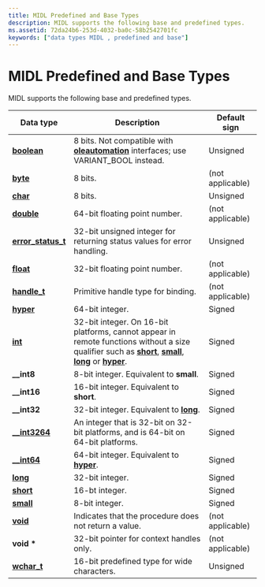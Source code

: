 ```yaml
---
title: MIDL Predefined and Base Types
description: MIDL supports the following base and predefined types.
ms.assetid: 72da24b6-253d-4032-ba0c-58b2542701fc
keywords: ["data types MIDL , predefined and base"]
---
```


# MIDL Predefined and Base Types

MIDL supports the following base and predefined types.



| Data type                                  | Description                                                                                                                                                                                             | Default sign     |
|--------------------------------------------|---------------------------------------------------------------------------------------------------------------------------------------------------------------------------------------------------------|------------------|
| [**boolean**](boolean.md)                 | 8 bits. Not compatible with [**oleautomation**](oleautomation.md) interfaces; use VARIANT\_BOOL instead.                                                                                               | Unsigned         |
| [**byte**](byte.md)                       | 8 bits.                                                                                                                                                                                                 | (not applicable) |
| [**char**](char-idl.md)                   | 8 bits.                                                                                                                                                                                                 | Unsigned         |
| [**double**](double.md)                   | 64-bit floating point number.                                                                                                                                                                           | (not applicable) |
| [**error\_status\_t**](error-status-t.md) | 32-bit unsigned integer for returning status values for error handling.                                                                                                                                 | Unsigned         |
| [**float**](float.md)                     | 32-bit floating point number.                                                                                                                                                                           | (not applicable) |
| [**handle\_t**](handle-t.md)              | Primitive handle type for binding.                                                                                                                                                                      | (not applicable) |
| [**hyper**](hyper.md)                     | 64-bit integer.                                                                                                                                                                                         | Signed           |
| [**int**](int.md)                         | 32-bit integer. On 16-bit platforms, cannot appear in remote functions without a size qualifier such as [**short**](short.md), [**small**](small.md), [**long**](long.md) or [**hyper**](hyper.md). | Signed           |
| **\_\_int8**                               | 8-bit integer. Equivalent to **small**.                                                                                                                                                                 | Signed           |
| **\_\_int16**                              | 16-bit integer. Equivalent to **short**.                                                                                                                                                                | Signed           |
| **\_\_int32**                              | 32-bit integer. Equivalent to [**long**](long.md).                                                                                                                                                     | Signed           |
| [**\_\_int3264**](--int3264.md)           | An integer that is 32-bit on 32-bit platforms, and is 64-bit on 64-bit platforms.                                                                                                                       | Signed           |
| [**\_\_int64**](--int64.md)               | 64-bit integer. Equivalent to [**hyper**](hyper.md).                                                                                                                                                   | Signed           |
| [**long**](long.md)                       | 32-bit integer.                                                                                                                                                                                         | Signed           |
| [**short**](short.md)                     | 16-bt integer.                                                                                                                                                                                          | Signed           |
| [**small**](small.md)                     | 8-bit integer.                                                                                                                                                                                          | Signed           |
| [**void**](void.md)                       | Indicates that the procedure does not return a value.                                                                                                                                                   | (not applicable) |
| **void \***                                | 32-bit pointer for context handles only.                                                                                                                                                                | (not applicable) |
| [**wchar\_t**](wchar-t.md)                | 16-bit predefined type for wide characters.                                                                                                                                                             | Unsigned         |



 

 

 




